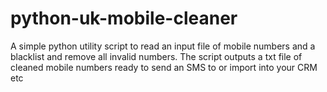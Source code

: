 # python-uk-mobile-cleaner
A simple python utility script to read an input file of mobile numbers and a blacklist and remove all invalid numbers. The script outputs a txt file of cleaned mobile numbers ready to send an SMS to or import into your CRM etc 
